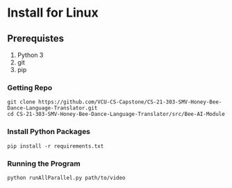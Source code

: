 # Install for Linux

## Prerequistes
1. Python 3
2. git
3. pip

### Getting Repo

```
git clone https://github.com/VCU-CS-Capstone/CS-21-303-SMV-Honey-Bee-Dance-Language-Translator.git
cd CS-21-303-SMV-Honey-Bee-Dance-Language-Translator/src/Bee-AI-Module
```

### Install Python Packages

```
pip install -r requirements.txt
```

### Running the Program

```
python runAllParallel.py path/to/video
```
